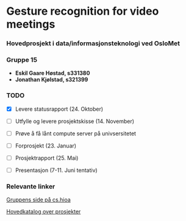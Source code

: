 # Gesture recognition for video meetings
### Hovedprosjekt i data/informasjonsteknologi ved OsloMet
### Gruppe 15
- **Eskil Gaare Høstad, s331380**
- **Jonathan Kjølstad, s321399**

### TODO
- [x] Levere statusrapport (24. Oktober)
- [ ] Utfylle og levere prosjektskisse (14. November)
- [ ] Prøve å få lånt compute server på univsersitetet
- [ ] Forprosjekt (23. Januar)
- [ ] Prosjektrapport (25. Mai)
- [ ] Presentasjon (7-11. Juni tentativ)


### Relevante linker
  <a href="http://student.cs.hioa.no/hovedprosjekter/2021/data/15">Gruppens side på cs.hioa</a>
  
  <a href="http://cs.hioa.no/data/bachelorprosjekt">Hovedkatalog over prosjekter</a>
